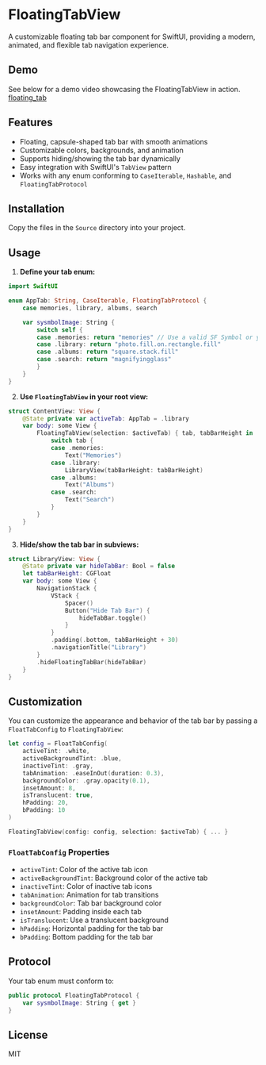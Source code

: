 # FloatingTabView

A customizable floating tab bar component for SwiftUI, providing a modern, animated, and flexible tab navigation experience. 

## Demo

See below for a demo video showcasing the FloatingTabView in action.
[floating_tab](floating_tab.mov)

## Features
- Floating, capsule-shaped tab bar with smooth animations
- Customizable colors, backgrounds, and animation
- Supports hiding/showing the tab bar dynamically
- Easy integration with SwiftUI's `TabView` pattern
- Works with any enum conforming to `CaseIterable`, `Hashable`, and `FloatingTabProtocol`

## Installation
Copy the files in the `Source` directory into your project.

## Usage

1. **Define your tab enum:**
```swift
import SwiftUI

enum AppTab: String, CaseIterable, FloatingTabProtocol {
    case memories, library, albums, search

    var sysmbolImage: String {
        switch self {
        case .memories: return "memories" // Use a valid SF Symbol or your asset name
        case .library: return "photo.fill.on.rectangle.fill"
        case .albums: return "square.stack.fill"
        case .search: return "magnifyingglass"
        }
    }
}
```

2. **Use `FloatingTabView` in your root view:**
```swift
struct ContentView: View {
    @State private var activeTab: AppTab = .library
    var body: some View {
        FloatingTabView(selection: $activeTab) { tab, tabBarHeight in
            switch tab {
            case .memories:
                Text("Memories")
            case .library:
                LibraryView(tabBarHeight: tabBarHeight)
            case .albums:
                Text("Albums")
            case .search:
                Text("Search")
            }
        }
    }
}
```

3. **Hide/show the tab bar in subviews:**
```swift
struct LibraryView: View {
    @State private var hideTabBar: Bool = false
    let tabBarHeight: CGFloat
    var body: some View {
        NavigationStack {
            VStack {
                Spacer()
                Button("Hide Tab Bar") {
                    hideTabBar.toggle()
                }
            }
            .padding(.bottom, tabBarHeight + 30)
            .navigationTitle("Library")
        }
        .hideFloatingTabBar(hideTabBar)
    }
}
```

## Customization
You can customize the appearance and behavior of the tab bar by passing a `FloatTabConfig` to `FloatingTabView`:
```swift
let config = FloatTabConfig(
    activeTint: .white,
    activeBackgroundTint: .blue,
    inactiveTint: .gray,
    tabAnimation: .easeInOut(duration: 0.3),
    backgroundColor: .gray.opacity(0.1),
    insetAmount: 8,
    isTranslucent: true,
    hPadding: 20,
    bPadding: 10
)

FloatingTabView(config: config, selection: $activeTab) { ... }
```

### `FloatTabConfig` Properties
- `activeTint`: Color of the active tab icon
- `activeBackgroundTint`: Background color of the active tab
- `inactiveTint`: Color of inactive tab icons
- `tabAnimation`: Animation for tab transitions
- `backgroundColor`: Tab bar background color
- `insetAmount`: Padding inside each tab
- `isTranslucent`: Use a translucent background
- `hPadding`: Horizontal padding for the tab bar
- `bPadding`: Bottom padding for the tab bar

## Protocol
Your tab enum must conform to:
```swift
public protocol FloatingTabProtocol {
    var sysmbolImage: String { get }
}
```

## License
MIT 